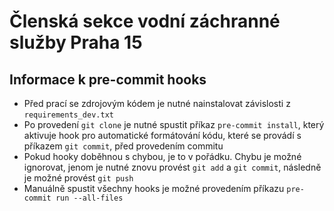 # Členská sekce vodní záchranné služby Praha 15

## Informace k pre-commit hooks

-   Před prací se zdrojovým kódem je nutné nainstalovat závislosti z `requirements_dev.txt`
-   Po provedení `git clone` je nutné spustit příkaz `pre-commit install`, který aktivuje hook pro automatické formátování kódu, které se provádí s příkazem `git commit`, před provedením commitu
-   Pokud hooky doběhnou s chybou, je to v pořádku. Chybu je možné ignorovat, jenom je nutné znovu provést `git add` a `git commit`, následně je možné provést `git push`
- Manuálně spustit všechny hooks je možné provedením příkazu `pre-commit run --all-files`